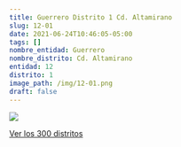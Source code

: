 ```yaml
---
title: Guerrero Distrito 1 Cd. Altamirano
slug: 12-01
date: 2021-06-24T10:46:05-05:00
tags: []
nombre_entidad: Guerrero
nombre_distrito: Cd. Altamirano
entidad: 12
distrito: 1
image_path: /img/12-01.png
draft: false
---
```


![](/img/12-01.png)

[Ver los 300 distritos](/docs/elecciones-2021)
